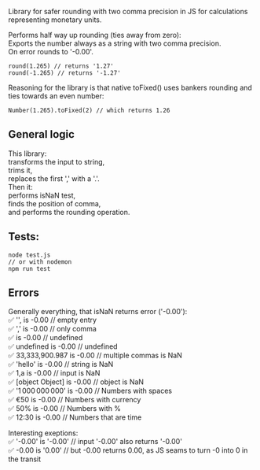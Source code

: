 
Library for safer rounding with two comma precision in JS for calculations representing monetary units.  

Performs half way up rounding (ties away from zero):  
Exports the number always as a string with two comma precision.   
On error rounds to '-0.00'.  

```
round(1.265) // returns '1.27'
round(-1.265) // returns '-1.27'
```

Reasoning for the library is that native toFixed() uses bankers rounding and ties towards an even number:  

```
Number(1.265).toFixed(2) // which returns 1.26
```  
## General logic  
This library:  
transforms the input to string,  
trims it,  
replaces the first ',' with a '.'.  
Then it:  
performs isNaN test,  
finds the position of comma,  
and performs the rounding operation.      

## Tests:
```
node test.js
// or with nodemon
npm run test
```

## Errors
Generally everything, that isNaN returns error ('-0.00'):   
✅ '', is -0.00               // empty entry  
✅ ',' is -0.00               // only comma  
✅   is -0.00                 // undefined  
✅ undefined is -0.00         // undefined  
✅ 33,333,900.987 is -0.00    // multiple commas is NaN  
✅ 'hello' is -0.00           // string is NaN  
✅ 1,a is -0.00               // input is NaN  
✅ [object Object] is -0.00   // object is NaN  
✅ '1 000 000 000'  is -0.00  // Numbers with spaces  
✅ €50 is -0.00               // Numbers with currency  
✅ 50% is -0.00               // Numbers with %  
✅ 12:30 is -0.00             // Numbers that are time  

Interesting exeptions:  
✅ '-0.00' is '-0.00'          // input '-0.00' also returns '-0.00'  
✅ -0.00 is '0.00'             // but -0.00 returns 0.00, as JS seams to turn -0 into 0 in the transit
